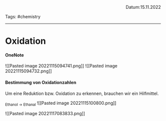 <p align="right">Datum:15.11.2022</p>

Tags: #chemistry 

---
# Oxidation
#### OneNote
![[Pasted image 20221115094741.png]]
![[Pasted image 20221115094732.png]]

#### Bestimmung von Oxidationzahlen
Um eine Reduktion bzw. Oxidation zu erkennen, brauchen wir ein Hilfmittel.

<sub>Ethanol → Ethanal</sub>
![[Pasted image 20221115100800.png]]

![[Pasted image 20221117083833.png]]